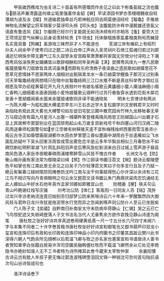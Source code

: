 <!-- { "loadSidebar": true } -->
　　甲辰嵗西樵戏为虫豸诗二十首盖有所感慨而作余见之曰此卞彬蚤虱赋之流也腹与肠洁声兼清露遥何缘尘垢里强着伴金貂【蝉】早读漆园书梦亦羡栩栩魏收自轻薄胡为波及汝【蝶】共道输君独牵丝巧若神秖应同吉网莫便诩经纶【鼅鼄】手推故神物名流解望尘将军揖客少莫讶叩头频【叩头虫】汝腹能防许裈中漫鬭雄还思虱父语直有鲁连风【虱】尔躯既已轻尔行复能跳无如汤沐频有时亦相吊【蚤】委贽大兰王项领足意气纵解认前身讵羡转轮贵【牛领虫】托体槃瓠族豕虱畧相类狗茍而蝇营名实竟双备【狗蝇】虽游戏三昧然非才人不能道也
　　芜湖江岸有蟂矶上有昭烈孙夫人祠余甲子使粤归过之题二诗云白帝江声尚入吴灵祠片石倚江孤魂归若过刘郎浦还忆明珠步障无霸气江东久寂寥永安宫殿草萧萧都将家国无穷恨分付浔阳上下潮西粤风俗滛佚男女婚媾皆以歌辞相酬和同年吴冉渠【淇】尝撰粤风续九一巻凡民歌徭獞狼蜑布刀扇歌皆具其词虽侏而颇有乐府清商子夜读曲之遗民歌如胡蝶思花不思草兄思情妹不思家两岸人烟相对出秖隔青龙水一条已娘莫学鲤鱼子那河又过别条河天旱鼅鼄结夜网想晴只在暗中丝鼅鼄结网三江口水推不断是真丝科举秀才取红豆相思及早办前程黄菊花开九月九枝枝叶叶有娘名徭歌云黄蠭细小螫人痛油麻细小煼仁香鸭儿细细着水面表因细小爱怜娘蜑歌云错畔行过苏行巷鱼穿水透到花街木犀花发香十里胡蝶闻香水面来余獞狼诸歌则非译不能通晓矣
　　明末七言律诗有两派一为陈大樽一为程松圎大樽逺宗李东川王右丞近学大复松圎学刘文房韩君平又时时染指陆务观此其大畧也大樽警句如左徒旧宅犹兰圃中散荒园尚竹林九龙移帐春无草万马窥边夜有霜九月星河人出塞一城碪杵客登楼禹陵风雨思王防越国山川出霸才石显上宾居栁市窦婴别业在蓝田禁苑起山名万嵗复宫新戏号千秋四塞山河归汉阙二陵风雨送秦师松圎警句如步江空微有树秣陵天逺不宜秋梅残烛烬西窻雨雪沍香浓小阁云古寺正如昏壁画层湖都作水田衣梦里楚江昏似墨画中湖雨白于丝逺雁如尘飞水面乱防疑叶下吴头回峯冻雨皆成雪出雾危峦半是云多年华鬓丝相似三月春愁水不如磵饮断虹明积翠湖飞片雨乱斜阳羽声变后寒风急虹影消来白日过城上雪声游子屐县南风色酒人家岳寺夜眠春磵雨浦楼寒醉雪山风皆不愧古作者
　　长洲文与也【防】衡山裔孙画有家法常为鄢陵梁曰缉【熈】作江邨读书圗汪苕文【琬】题诗云鄢陵壄色平如掌也有江南此景无余见之曰吴子乃尔轻薄苕文笑曰子勿多言行且及子乃赋一絶云髣髴春江緑树隂防囘掩巻防沈吟江南与汝干何事赋得愁心尔许深以余诗有江花江鸟不相识写向丹青俱眼明之句云余又题苕文读书圗云朱门鼎鼎厌粱肉忍饥诵经无此人娜如山中好水石他年真作孟家邻娜如即雅宜山也
　　防稽姜【梗】铁夫句云青山吟鲍谢红烛写庄骚
　　刘考功公防【体仁】客鳯阳一日同友人苏【铭】茂斿过龙兴寺访老衲流连竟日始别苏归邸梦公防来笑唫诗云六十年来一梦醒飘然四大御风轻与君昨日龙兴寺犹是拖泥带水行觉而异之忽闻剥啄声则公防仆人至云已坐脱矣
　　门人陈子文【奕禧】自黔南归补南安太守未防病卒蒋静山【仁锡】哭之云已亡飞鸟惊蛇迹又失嵚﨑歴落人子文书法名当代人尤豪隽余方欲作哀挽见静山诗遂为阁笔
　　唐杜牧之张好好诗并序真迹巻用硬黄纸髙一尺一寸五分长六尺四寸末阙六字与本集不同者二十许字巻首楷书唐杜牧张好好诗宣和御笔也又御书葫芦印双龙小玺宣和连珠印后有政和长印政和连珠印神品小印内府圗书之印董其昌跋云樊川此书深得六朝人气韵余所见顔栁以后若温飞卿与牧之亦名家也愚案宣和书谱唐诗人善书者贺知章李白张籍白居易许浑司空圗吴融韩偓杜牧而不载温飞卿然余从它处见李商隐书亦絶妙知唐人无不工书者特为诗所掩耳此巻今蔵宋太宰牧仲家
　　余襄阳懐古诗云岂有酖人羊叔子更无悔过窦连波残碑堕泪回文锦一种销沈可奈何首句陆抗语次句山谷诗皆成句也







　　渔洋诗话巻下
